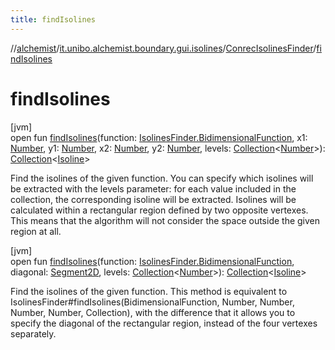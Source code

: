 ```yaml
---
title: findIsolines
---
```

//[alchemist](../../../index.html)/[it.unibo.alchemist.boundary.gui.isolines](../index.html)/[ConrecIsolinesFinder](index.html)/[findIsolines](find-isolines.html)



# findIsolines



[jvm]\
open fun [findIsolines](find-isolines.html)(function: [IsolinesFinder.BidimensionalFunction](../-isolines-finder/-bidimensional-function/index.html), x1: [Number](https://docs.oracle.com/javase/8/docs/api/java/lang/Number.html), y1: [Number](https://docs.oracle.com/javase/8/docs/api/java/lang/Number.html), x2: [Number](https://docs.oracle.com/javase/8/docs/api/java/lang/Number.html), y2: [Number](https://docs.oracle.com/javase/8/docs/api/java/lang/Number.html), levels: [Collection](https://docs.oracle.com/javase/8/docs/api/java/util/Collection.html)<[Number](https://docs.oracle.com/javase/8/docs/api/java/lang/Number.html)>): [Collection](https://docs.oracle.com/javase/8/docs/api/java/util/Collection.html)<[Isoline](../-isoline/index.html)>



Find the isolines of the given function. You can specify which isolines will be extracted with the levels parameter: for each value included in the collection, the corresponding isoline will be extracted. Isolines will be calculated within a rectangular region defined by two opposite vertexes. This means that the algorithm will not consider the space outside the given region at all.





[jvm]\
open fun [findIsolines](find-isolines.html)(function: [IsolinesFinder.BidimensionalFunction](../-isolines-finder/-bidimensional-function/index.html), diagonal: [Segment2D](../-segment2-d/index.html), levels: [Collection](https://docs.oracle.com/javase/8/docs/api/java/util/Collection.html)<[Number](https://docs.oracle.com/javase/8/docs/api/java/lang/Number.html)>): [Collection](https://docs.oracle.com/javase/8/docs/api/java/util/Collection.html)<[Isoline](../-isoline/index.html)>



Find the isolines of the given function. This method is equivalent to IsolinesFinder#findIsolines(BidimensionalFunction, Number, Number, Number, Number, Collection), with the difference that it allows you to specify the diagonal of the rectangular region, instead of the four vertexes separately.




